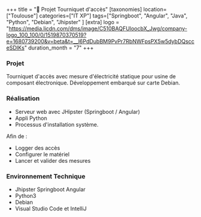 +++
title = "🛞 Projet Tourniquet d'accès"
[taxonomies]
location=["Toulouse"]
categories=["IT XP"]
tags=["Springboot", "Angular", "Java", "Python", "Debian", "Jhipster" ]
[extra]
logo = "https://media.licdn.com/dms/image/C510BAQFUloocbX_Jwg/company-logo_100_100/0/1519870370519?e=1680739200&v=beta&t=__l6PdDubBM9PvPr7RbNWFpsPX5w5dybDQscceSDIKs"
duration_month = "7"
+++

### Projet

Tourniquet d'accès avec mesure d'électricité statique pour usine de composant électronique. Développement embarqué sur carte Debian.

### Réalisation

- Serveur web avec JHipster (Springboot / Angular)
- Appli Python
- Processus d'installation système.

Afin de :

- Logger des accès
- Configurer le matériel
- Lancer et valider des mesures

### Environnement Technique

- Jhipster Springboot Angular
- Python3
- Debian
- Visual Studio Code et IntelliJ
